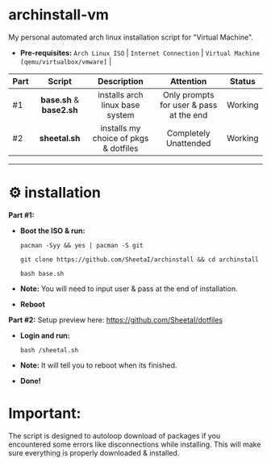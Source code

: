 # archinstall-vm
My personal automated arch linux installation script for "Virtual Machine".

 - **Pre-requisites:**
`Arch Linux ISO` | `Internet Connection` | `Virtual Machine [qemu/virtualbox/vmware]` |

| Part | Script | Description | Attention | Status |
:-- | :--: | :--: | :--: | :--: |
#1 | **base.sh** & **base2.sh** | installs arch linux base system  | Only prompts for user & pass at the end | Working |
#2 | **sheetal.sh** | installs my choice of pkgs & dotfiles | Completely Unattended | Working |

 ---
# ⚙️ installation
**Part #1:** 
 - **Boot the ISO & run:**

    `pacman -Syy && yes | pacman -S git`

    `git clone https://github.com/SheetaI/archinstall && cd archinstall`
    
    `bash base.sh`
    
  - **Note:** You will need to input user & pass at the end of installation.
  
  - **Reboot**
    
**Part #2:** Setup preview here: https://github.com/SheetaI/dotfiles

 - **Login and run:**
 
    `bash /sheetal.sh`
 
 - **Note:** It will tell you to reboot when its finished.   
 
 - **Done!**
 
# Important:
 The script is designed to autoloop download of packages if you encountered some errors like disconnections while installing. This will make sure everything is properly downloaded & installed.
 
